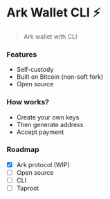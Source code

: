 # Ark Wallet CLI ⚡

>Ark wallet with CLI

### Features

- Self-custody
- Built on Bitcoin (non-soft fork)
- Open source
  
### How works?

- Create your own keys
- Then generate address
- Accept payment

### Roadmap

-  [x] Ark protocol (WIP)
-  [ ] Open source
-  [ ] CLI
-  [ ] Taproot